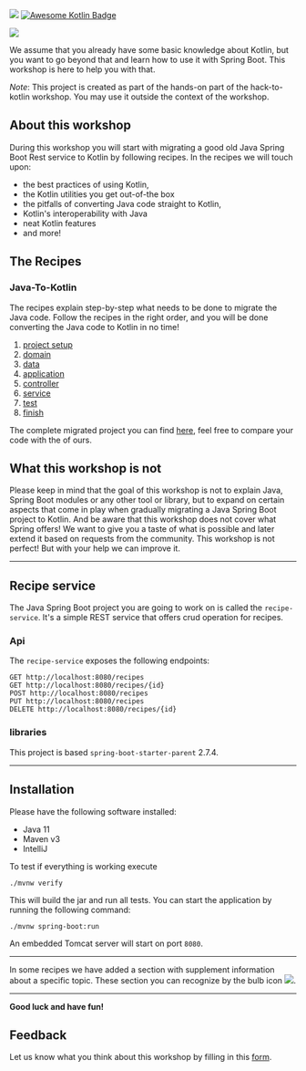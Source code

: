 ![](https://github.com/alimeshkat/hack-to-kotlin/actions/workflows/build.yml/badge.svg) [![Awesome Kotlin Badge](https://kotlin.link/awesome-kotlin.svg)](https://github.com/KotlinBy/awesome-kotlin)

![](recipes/sources/png/HackToKotlinLogo.png)

We assume that you already have some basic knowledge about Kotlin, but you want to go beyond that and learn how to use
it with Spring Boot.
This workshop is here to help you with that.

*Note*: This project is created as part of the hands-on part of the hack-to-kotlin workshop. You may use it outside the context of the workshop.

## About this workshop

During this workshop you will start with migrating a good old Java Spring Boot Rest service to Kotlin by following recipes.
In the recipes we will touch upon:

- the best practices of using Kotlin,
- the Kotlin utilities you get out-of-the box
- the pitfalls of converting Java code straight to Kotlin,
- Kotlin's interoperability with Java
- neat Kotlin features
- and more!

## The Recipes

### Java-To-Kotlin
The recipes explain step-by-step what needs to be done to migrate the Java code.
Follow the recipes in the right order, and you will be done converting the Java code to Kotlin in no time!

1) [project setup](recipes/java-to-kotlin/1-project-setup/Recipe.md)
2) [domain](recipes/java-to-kotlin/2-domain-models/Recipe.md)
3) [data](recipes/java-to-kotlin/3-data/Recipe.md)
4) [application](recipes/java-to-kotlin/4-application/Recipe.md)
5) [controller](recipes/java-to-kotlin/5-controller/Recipe.md)
6) [service](recipes/java-to-kotlin/6-service/Recipe.md)
7) [test](recipes/java-to-kotlin/7-test/Recipe.md)
8) [finish](recipes/java-to-kotlin/Finish.md)

The complete migrated project you can find [here](java-to-kotlin-complete), feel free to compare your code with the of ours.

## What this workshop is not

Please keep in mind that the goal of this workshop is not to explain Java, Spring Boot modules or any other tool or library, but to expand on
certain aspects that come in play when gradually
migrating a Java Spring Boot project to Kotlin. And be aware that this workshop does not cover what Spring offers! We want to give
you a taste of what is
possible and later extend it based on requests from the community.
This workshop is not perfect! But with your help we can improve it.

---

## Recipe service

The Java Spring Boot project you are going to work on is called the `recipe-service`.
It's a simple REST service that offers crud operation for recipes.

### Api

The `recipe-service` exposes the following endpoints:

````
GET http://localhost:8080/recipes
GET http://localhost:8080/recipes/{id}
POST http://localhost:8080/recipes
PUT http://localhost:8080/recipes
DELETE http://localhost:8080/recipes/{id}
````

### libraries

This project is based `spring-boot-starter-parent` 2.7.4.

---

## Installation

Please have the following software installed:

- Java 11
- Maven v3
- IntelliJ

To test if everything is working execute

```shell 
./mvnw verify
```

This will build the jar and run all tests. You can start the application by running the following command:

```shell
./mvnw spring-boot:run
```

An embedded Tomcat server will start on port ``8080``.

---



In some recipes we have added a section with supplement information about a specific topic.
These section you can recognize by the bulb icon ![](recipes/sources/png/light-bulb-xs.png).

---

**Good luck and have fun!**

## Feedback

Let us know what you think about this workshop by filling in this [form](https://forms.gle/NYLUQQYk4YKRGB5DA).

